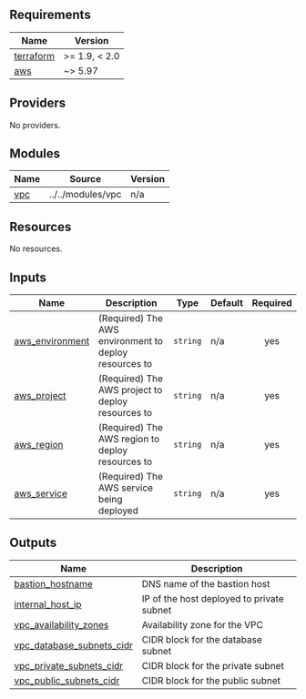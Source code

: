 <!-- BEGIN_TF_DOCS -->
## Requirements

| Name | Version |
|------|---------|
| <a name="requirement_terraform"></a> [terraform](#requirement\_terraform) | >= 1.9, < 2.0 |
| <a name="requirement_aws"></a> [aws](#requirement\_aws) | ~> 5.97 |

## Providers

No providers.

## Modules

| Name | Source | Version |
|------|--------|---------|
| <a name="module_vpc"></a> [vpc](#module\_vpc) | ../../modules/vpc | n/a |

## Resources

No resources.

## Inputs

| Name | Description | Type | Default | Required |
|------|-------------|------|---------|:--------:|
| <a name="input_aws_environment"></a> [aws\_environment](#input\_aws\_environment) | (Required) The AWS environment to deploy resources to | `string` | n/a | yes |
| <a name="input_aws_project"></a> [aws\_project](#input\_aws\_project) | (Required) The AWS project to deploy resources to | `string` | n/a | yes |
| <a name="input_aws_region"></a> [aws\_region](#input\_aws\_region) | (Required) The AWS region to deploy resources to | `string` | n/a | yes |
| <a name="input_aws_service"></a> [aws\_service](#input\_aws\_service) | (Required) The AWS service being deployed | `string` | n/a | yes |

## Outputs

| Name | Description |
|------|-------------|
| <a name="output_bastion_hostname"></a> [bastion\_hostname](#output\_bastion\_hostname) | DNS name of the bastion host |
| <a name="output_internal_host_ip"></a> [internal\_host\_ip](#output\_internal\_host\_ip) | IP of the host deployed to private subnet |
| <a name="output_vpc_availability_zones"></a> [vpc\_availability\_zones](#output\_vpc\_availability\_zones) | Availability zone for the VPC |
| <a name="output_vpc_database_subnets_cidr"></a> [vpc\_database\_subnets\_cidr](#output\_vpc\_database\_subnets\_cidr) | CIDR block for the database subnet |
| <a name="output_vpc_private_subnets_cidr"></a> [vpc\_private\_subnets\_cidr](#output\_vpc\_private\_subnets\_cidr) | CIDR block for the private subnet |
| <a name="output_vpc_public_subnets_cidr"></a> [vpc\_public\_subnets\_cidr](#output\_vpc\_public\_subnets\_cidr) | CIDR block for the public subnet |
<!-- END_TF_DOCS -->